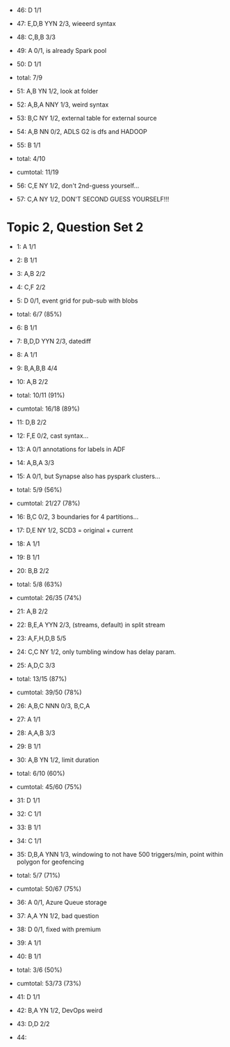 - 46: D 1/1
- 47: E,D,B YYN 2/3, wieeerd syntax
- 48: C,B,B 3/3
- 49: A 0/1, is already Spark pool
- 50: D 1/1
- total: 7/9

- 51: A,B YN 1/2, look at folder
- 52: A,B,A NNY 1/3, weird syntax
- 53: B,C NY 1/2, external table for external source
- 54: A,B NN 0/2, ADLS G2 is dfs and HADOOP 
- 55: B 1/1
- total: 4/10
- cumtotal: 11/19

- 56: C,E NY 1/2, don't 2nd-guess yourself...
- 57: C,A NY 1/2, DON'T SECOND GUESS YOURSELF!!!

# Topic 2, Question Set 2
- 1: A 1/1
- 2: B 1/1
- 3: A,B 2/2
- 4: C,F 2/2
- 5: D 0/1, event grid for pub-sub with blobs
- total: 6/7 (85%)

- 6: B 1/1
- 7: B,D,D YYN 2/3, datediff
- 8: A 1/1
- 9: B,A,B,B 4/4
- 10: A,B 2/2
- total: 10/11 (91%)
- cumtotal: 16/18 (89%)

- 11: D,B 2/2
- 12: F,E 0/2, cast syntax...
- 13: A 0/1 annotations for labels in ADF
- 14: A,B,A 3/3
- 15: A 0/1, but Synapse also has pyspark clusters...
- total: 5/9 (56%)
- cumtotal: 21/27 (78%)

- 16: B,C 0/2, 3 boundaries for 4 partitions...
- 17: D,E NY 1/2, SCD3 = original + current
- 18: A 1/1
- 19: B 1/1
- 20: B,B 2/2
- total: 5/8 (63%)
- cumtotal: 26/35 (74%)

- 21: A,B 2/2
- 22: B,E,A YYN 2/3, (streams, default) in split stream
- 23: A,F,H,D,B 5/5
- 24: C,C NY 1/2, only tumbling window has delay param.
- 25: A,D,C 3/3
- total: 13/15 (87%)
- cumtotal: 39/50 (78%)

- 26: A,B,C NNN 0/3, B,C,A
- 27: A 1/1
- 28: A,A,B 3/3
- 29: B 1/1
- 30: A,B YN 1/2, limit duration
- total: 6/10 (60%)
- cumtotal: 45/60 (75%)

- 31: D 1/1
- 32: C 1/1
- 33: B 1/1
- 34: C 1/1
- 35: D,B,A YNN 1/3, windowing to not have 500 triggers/min, point within polygon for geofencing
- total: 5/7 (71%)
- cumtotal: 50/67 (75%)

- 36: A 0/1, Azure Queue storage
- 37: A,A YN 1/2, bad question
- 38: D 0/1, fixed with premium
- 39: A 1/1
- 40: B 1/1
- total: 3/6 (50%)
- cumtotal: 53/73 (73%)

- 41: D 1/1
- 42: B,A YN 1/2, DevOps weird
- 43: D,D 2/2
- 44: 